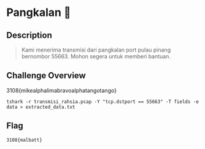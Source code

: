 # Pangkalan 📡
## Description
> Kami menerima transmisi dari pangkalan port pulau pinang bernombor 55663. Mohon segera untuk memberi bantuan.

## Challenge Overview
3108{mikealphalimabravoalphatangotango}
```
tshark -r transmisi_rahsia.pcap -Y "tcp.dstport == 55663" -T fields -e data > extracted_data.txt
```
## Flag
```
3108{malbatt}
```
